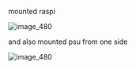 mounted raspi

![image_480](https://github.com/morotonai/replac3d/assets/156618723/84df7af1-e742-4d1e-b101-1e7201c1e181)

and also mounted psu from one side

![image_480](https://github.com/morotonai/replac3d/assets/156618723/4e344d46-b697-4d52-90e5-b6002566896d)
